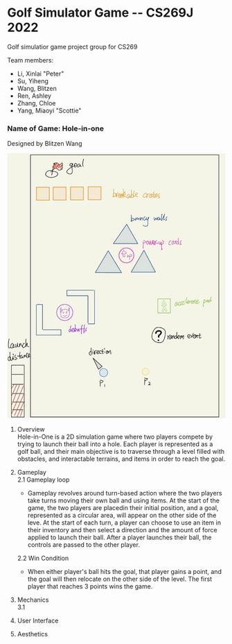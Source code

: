 # Golf Simulator Game -- CS269J 2022
Golf simulatior game project group for CS269

Team members:

* Li, Xinlai "Peter"
* Su, Yiheng
* Wang, Blitzen
* Ren, Ashley
* Zhang, Chloe
* Yang, Miaoyi "Scottie"


### Name of Game: Hole-in-one

Designed by Blitzen Wang

![](pictures/f422e3149a8c41130d80bec87709076.jpg)

1. Overview  
Hole-in-One is a 2D simulation game where two players compete by trying to launch their ball into a hole. Each player is represented as a golf ball, and their main objective is to traverse through a level filled with obstacles, and interactable terrains, and items in order to reach the goal. 
2. Gameplay  
    2.1 Gameplay loop  
	+ Gameplay revolves around turn-based action where the two players take turns moving their own ball and using items. At the start of the game, the two players are placedin their initial position, and a goal, represented as a circular area, will appear on the other side of the leve. At the start of each turn, a player can choose to use an item in their inventory and then select a direction and the amount of force applied to launch their ball. After a player launches their ball, the controls are passed to the other player.  
	
    2.2 Win Condition  
	+ When either player's ball hits the goal, that player gains a point, and the goal will then relocate on the other side of the level. The first player that reaches 3 points wins the game.

	
3. Mechanics  
    3.1   

4. User Interface  

5. Aesthetics  
